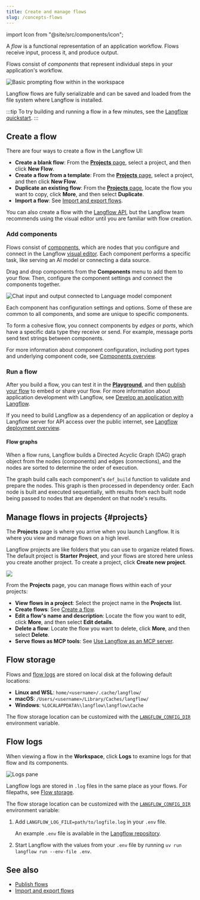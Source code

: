 ```yaml
---
title: Create and manage flows
slug: /concepts-flows
---
```


import Icon from "@site/src/components/icon";

A _flow_ is a functional representation of an application workflow.
Flows receive input, process it, and produce output.

Flows consist of _components_ that represent individual steps in your application's workflow.

![Basic prompting flow within in the workspace](/img/workspace-basic-prompting.png)

Langflow flows are fully serializable and can be saved and loaded from the file system where Langflow is installed.

:::tip
To try building and running a flow in a few minutes, see the [Langflow quickstart](/get-started-quickstart).
:::

## Create a flow

There are four ways to create a flow in the Langflow UI:

* **Create a blank flow**: From the [**Projects** page](#projects), select a project, and then click **New Flow**.
* **Create a flow from a template**: From the [**Projects** page](#projects), select a project, and then click **New Flow**.
* **Duplicate an existing flow**: From the [**Projects** page](#projects), locate the flow you want to copy, click <Icon name="Ellipsis" aria-hidden="true" /> **More**, and then select **Duplicate**.
* **Import a flow**: See [Import and export flows](/concepts-flows-import).

You can also create a flow with the [Langflow API](/api-flows), but the Langflow team recommends using the visual editor until you are familiar with flow creation.

### Add components

Flows consist of [components](/concepts-components), which are nodes that you configure and connect in the Langflow [visual editor](/concepts-overview).
Each component performs a specific task, like serving an AI model or connecting a data source.

Drag and drop components from the **Components** menu to add them to your flow.
Then, configure the component settings and connect the components together.

![Chat input and output connected to Language model component](/img/connect-component.png)

Each component has configuration settings and options. Some of these are common to all components, and some are unique to specific components.

To form a cohesive flow, you connect components by _edges_ or _ports_, which have a specific data type they receive or send.
For example, message ports send text strings between components.

For more information about component configuration, including port types and underlying component code, see [Components overview](/concepts-components).

### Run a flow

After you build a flow, you can test it in the [**Playground**](/concepts-playground), and then [publish your flow](/concepts-publish) to embed or share your flow.
For more information about application development with Langflow, see [Develop an application with Langflow](/develop-application).

If you need to build Langflow as a dependency of an application or deploy a Langflow server for API access over the public internet, see [Langflow deployment overview](/deployment-overview).

#### Flow graphs

When a flow runs, Langflow builds a Directed Acyclic Graph (DAG) graph object from the nodes (components) and edges (connections), and the nodes are sorted to determine the order of execution.

The graph build calls each component's `def_build` function to validate and prepare the nodes.
This graph is then processed in dependency order.
Each node is built and executed sequentially, with results from each built node being passed to nodes that are dependent on that node's results.

## Manage flows in projects {#projects}

The **Projects** page is where you arrive when you launch Langflow.
It is where you view and manage flows on a high level.

Langflow projects are like folders that you can use to organize related flows.
The default project is **Starter Project**, and your flows are stored here unless you create another project.
To create a project, click <Icon name="Plus" aria-hidden="true"/> **Create new project**.

![](/img/my-projects.png)

From the **Projects** page, you can manage flows within each of your projects:
* **View flows in a project**: Select the project name in the **Projects** list.
* **Create flows**: See [Create a flow](#create-a-flow).
* **Edit a flow's name and description**: Locate the flow you want to edit, click <Icon name="Ellipsis" aria-hidden="true" /> **More**, and then select **Edit details**.
* **Delete a flow**: Locate the flow you want to delete, click <Icon name="Ellipsis" aria-hidden="true" /> **More**, and then select **Delete**.
* **Serve flows as MCP tools**: See [Use Langflow as an MCP server](/mcp-server).

## Flow storage

Flows and [flow logs](#flow-logs) are stored on local disk at the following default locations:

- **Linux and WSL**: `home/<username>/.cache/langflow/`
- **macOS**: `/Users/<username>/Library/Caches/langflow/`
- **Windows**: `%LOCALAPPDATA%\langflow\langflow\Cache`

The flow storage location can be customized with the [`LANGFLOW_CONFIG_DIR`](/environment-variables#LANGFLOW_CONFIG_DIR) environment variable.

## Flow logs

When viewing a flow in the **Workspace**, click **Logs** to examine logs for that flow and its components.

![Logs pane](/img/logs.png)

Langflow logs are stored in `.log` files in the same place as your flows.
For filepaths, see [Flow storage](/concepts-flows#flow-storage).

The flow storage location can be customized with the [`LANGFLOW_CONFIG_DIR`](/environment-variables#LANGFLOW_CONFIG_DIR) environment variable:

1. Add `LANGFLOW_LOG_FILE=path/to/logfile.log` in your `.env` file.

    An example `.env` file is available in the [Langflow repository](https://github.com/langflow-ai/langflow/blob/main/.env.example).

2. Start Langflow with the values from your `.env` file by running `uv run langflow run --env-file .env`.

## See also

* [Publish flows](/concepts-publish)
* [Import and export flows](/concepts-flows-import)